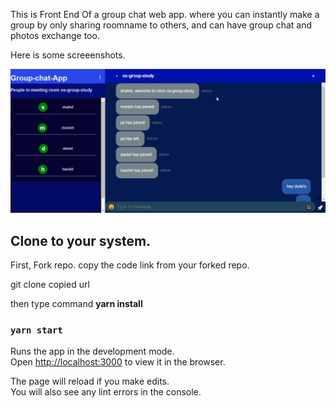 
This is Front End Of  a group chat web app.
where you can instantly make a group by only sharing roomname
to others, and  can have group chat and photos exchange too.

Here is some screeenshots.

<img src='https://github.com/shahidsiddiqui786/Meet-app/blob/master/abcd.png' alt="screenshot" width="800">


## Clone to your system.

First, Fork repo.
copy the code link from your forked repo.

git clone copied url
 
 then type command **yarn install**

### `yarn start`

Runs the app in the development mode.<br />
Open [http://localhost:3000](http://localhost:3000) to view it in the browser.

The page will reload if you make edits.<br />
You will also see any lint errors in the console.



